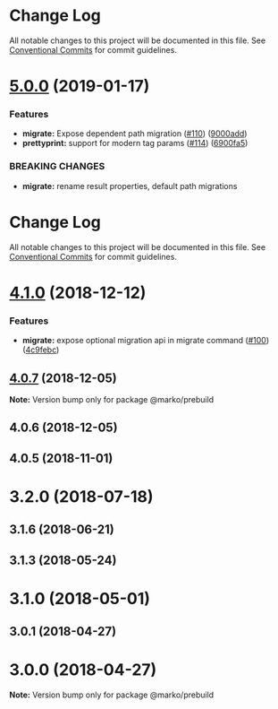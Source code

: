 # Change Log

All notable changes to this project will be documented in this file.
See [Conventional Commits](https://conventionalcommits.org) for commit guidelines.

<a name="5.0.0"></a>
# [5.0.0](https://github.com/marko-js/cli/compare/@marko/prebuild@4.1.0...@marko/prebuild@5.0.0) (2019-01-17)


### Features

* **migrate:** Expose dependent path migration ([#110](https://github.com/marko-js/cli/issues/110)) ([9000add](https://github.com/marko-js/cli/commit/9000add))
* **prettyprint:** support for modern tag params ([#114](https://github.com/marko-js/cli/issues/114)) ([6900fa5](https://github.com/marko-js/cli/commit/6900fa5))


### BREAKING CHANGES

* **migrate:** rename result properties, default path migrations




# Change Log

All notable changes to this project will be documented in this file.
See [Conventional Commits](https://conventionalcommits.org) for commit guidelines.

# [4.1.0](https://github.com/marko-js/cli/compare/@marko/prebuild@4.0.7...@marko/prebuild@4.1.0) (2018-12-12)


### Features

* **migrate:** expose optional migration api in migrate command ([#100](https://github.com/marko-js/cli/issues/100)) ([4c9febc](https://github.com/marko-js/cli/commit/4c9febc))





## [4.0.7](https://github.com/marko-js/cli/compare/@marko/prebuild@4.0.6...@marko/prebuild@4.0.7) (2018-12-05)

**Note:** Version bump only for package @marko/prebuild





## 4.0.6 (2018-12-05)



## 4.0.5 (2018-11-01)



# 3.2.0 (2018-07-18)



## 3.1.6 (2018-06-21)



## 3.1.3 (2018-05-24)



# 3.1.0 (2018-05-01)



## 3.0.1 (2018-04-27)



# 3.0.0 (2018-04-27)

**Note:** Version bump only for package @marko/prebuild
